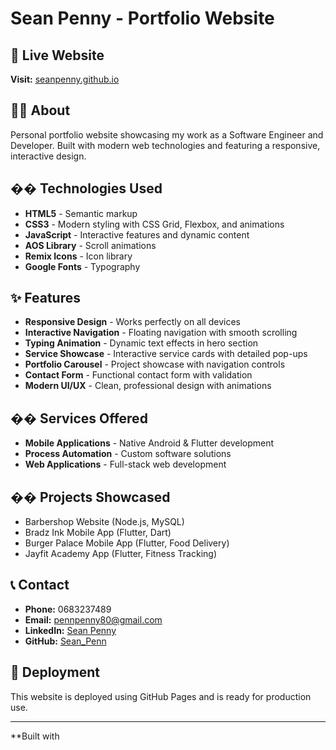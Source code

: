# Sean Penny - Portfolio Website

## 🚀 Live Website
**Visit:** [seanpenny.github.io](https://seanpenny.github.io)

## 👨‍💻 About
Personal portfolio website showcasing my work as a Software Engineer and Developer. Built with modern web technologies and featuring a responsive, interactive design.

## ��️ Technologies Used
- **HTML5** - Semantic markup
- **CSS3** - Modern styling with CSS Grid, Flexbox, and animations
- **JavaScript** - Interactive features and dynamic content
- **AOS Library** - Scroll animations
- **Remix Icons** - Icon library
- **Google Fonts** - Typography

## ✨ Features
- **Responsive Design** - Works perfectly on all devices
- **Interactive Navigation** - Floating navigation with smooth scrolling
- **Typing Animation** - Dynamic text effects in hero section
- **Service Showcase** - Interactive service cards with detailed pop-ups
- **Portfolio Carousel** - Project showcase with navigation controls
- **Contact Form** - Functional contact form with validation
- **Modern UI/UX** - Clean, professional design with animations

## �� Services Offered
- **Mobile Applications** - Native Android & Flutter development
- **Process Automation** - Custom software solutions
- **Web Applications** - Full-stack web development

## �� Projects Showcased
- Barbershop Website (Node.js, MySQL)
- Bradz Ink Mobile App (Flutter, Dart)
- Burger Palace Mobile App (Flutter, Food Delivery)
- Jayfit Academy App (Flutter, Fitness Tracking)

## 📞 Contact
- **Phone:** 0683237489
- **Email:** pennpenny80@gmail.com
- **LinkedIn:** [Sean Penny](https://www.linkedin.com/in/sean-penny-0ba173252/)
- **GitHub:** [Sean_Penn](https://github.com/Seanpenny/Sean_Penn)

## 🚀 Deployment
This website is deployed using GitHub Pages and is ready for production use.

---
**Built with 
